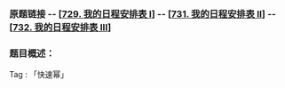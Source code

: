 ### 原题链接 -- [[729. 我的日程安排表 I](https://leetcode.cn/problems/my-calendar-i/)] -- [[731. 我的日程安排表 II](https://leetcode.cn/problems/my-calendar-ii/)] -- [[732. 我的日程安排表 III](https://leetcode.cn/problems/my-calendar-iii/)]

### 题目概述：
Tag : 「快速幂」
